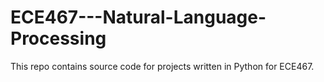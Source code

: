 # ECE467---Natural-Language-Processing

This repo contains source code for projects written in Python for ECE467.
